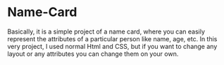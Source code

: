 # Name-Card
Basically, it is a simple project of a name card, where you can easily represent the attributes of a particular person like name, age, etc. In this very project, I used normal Html and CSS, but if you want to change any layout or any attributes you can change them on your own.
